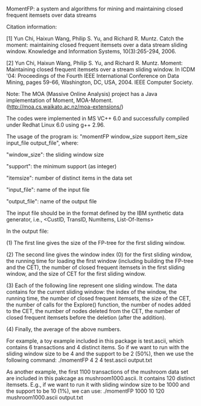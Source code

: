 MomentFP: a system and algorithms for mining and maintaining closed frequent itemsets over data streams

Citation information:

[1] Yun Chi, Haixun Wang, Philip S. Yu, and Richard R. Muntz. Catch the moment: maintaining closed frequent itemsets over a data stream sliding window. Knowledge and Information Systems, 10(3):265-294, 2006.

[2] Yun Chi, Haixun Wang, Philip S. Yu, and Richard R. Muntz. Moment: Maintaining closed frequent itemsets over a stream sliding window. In ICDM '04: Proceedings of the Fourth IEEE International Conference on Data Mining, pages 59-66, Washington, DC, USA, 2004. IEEE Computer Society.

Note: The MOA (Massive Online Analysis) project has a Java implementation of Moment, MOA-Moment.
(http://moa.cs.waikato.ac.nz/moa-extensions/)

The codes were implemented in MS VC++ 6.0 and successfully compiled under Redhat Linux 6.0 using g++ 2.96.

The usage of the program is: "momentFP window_size support item_size input_file output_file", where:

"window_size": the sliding window size

"support": the minimum support (as integer)

"itemsize": number of distinct items in the data set

"input_file": name of the input file

"output_file": name of the output file

The input file should be in the format defined by the IBM synthetic data generator, i.e.,
<CustID, TransID, NumItems, List-Of-Items>

In the output file:

(1) The first line gives the size of the FP-tree for the first sliding window.

(2) The second line gives the window index (0) for the first sliding window, the running time for
loading the first window (including building the FP-tree and the CET), the number of closed
frequent itemsets in the first sliding window, and the size of CET for the first sliding window.

(3) Each of the following line represent one sliding window. The data contains for the current
sliding window: the index of the window, the running time, the number of closed frequent itemsets, 
the size of the CET, the number of calls for the Explore() function, the number of nodes added to 
the CET, the number of nodes deleted from the CET, the number of closed frequent itemsets before
the deletion (after the addition).

(4) Finally, the average of the above numbers.

For example, a toy example included in this package is test.ascii, which contains 6 transactions
and 4 distinct items. So if we want to run with the sliding window size to be 4 and the support
to be 2 (50%), then we use the following command:
./momentFP 4 2 4 test.ascii output.txt

As another example, the first 1100 transactions of the mushroom data set are included in this
pakcage as mushroom1000.ascii. It contains 120 distinct itemsets. E.g., if we want to run it
with sliding window size to be 1000 and the support to be 10 (1%), we can use:
./momentFP 1000 10 120 mushroom1000.ascii output.txt

